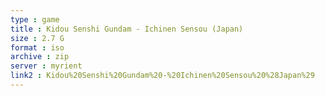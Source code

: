 ```yaml
---
type : game
title : Kidou Senshi Gundam - Ichinen Sensou (Japan)
size : 2.7 G
format : iso
archive : zip
server : myrient
link2 : Kidou%20Senshi%20Gundam%20-%20Ichinen%20Sensou%20%28Japan%29
---
```

